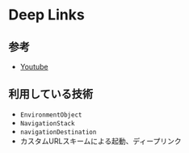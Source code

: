 # Deep Links

## 参考

- [Youtube](https://www.youtube.com/watch?v=OyzFPrVIlQ8)

## 利用している技術

- `EnvironmentObject`
- `NavigationStack`
- `navigationDestination`
- カスタムURLスキームによる起動、ディープリンク